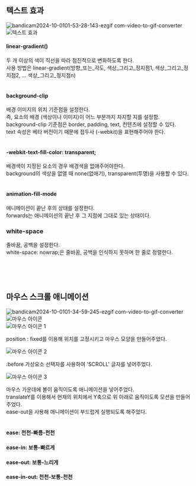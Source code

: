 
## 텍스트 효과


![bandicam2024-10-0101-53-28-143-ezgif com-video-to-gif-converter](https://github.com/user-attachments/assets/be00d605-7e29-4078-b55c-f6ab94f7b588)<br/>
![텍스트 효과](https://github.com/user-attachments/assets/06024fd4-fdf6-4c89-93d2-d152363141ce)<br/>

#### linear-gradient()
두 개 이상의 색이 직선을 따라 점진적으로 변화하도록 한다. <br/>
사용 방법은 linear-gradient(방향_또는_각도, 색상_그리고_정지점1, 색상_그리고_정지점2, ... 색상_그리고_정지점n) <br/><br/>


#### background-clip
배경 이미지의 위치 기준점을 설정한다. <br/>
즉, 요소의 배경 (색상이나 이미지)이 어느 부분까지 차지할 지를 설정함.<br/>
background-clip 기준점은 border, padding, text, 컨텐츠에 설정할 수 있다.<br/>
text 속성은 베타 버전이기 때문에 접두사 (-webkit)을 표현해주어야 한다.<br/><br/>

#### -webkit-text-fill-color: transparent;
배경색이 지정된 요소의 경우 배경색을 없애주어야한다.<br/>
background의 색상을 없앨 때 none(없애기), transparent(투명)을 사용할 수 있다.<br/><br/>

#### animation-fill-mode 
애니메이션이 끝난 후의 상태를 설정한다.<br/>
forwards는 애니메이션의 끝난 후 그 지점에 그대로 있는 상태이다.<br/>

### white-space  
줄바꿈, 공백을 설정한다.<br/>
white-space: nowrap;은 줄바꿈, 공백을 인식하지 못하며 한 줄로 정렬한다.<br/>

<br/>
<br/>
<br/>




## 마우스 스크롤 애니메이션


![bandicam2024-10-0101-34-59-245-ezgif com-video-to-gif-converter](https://github.com/user-attachments/assets/2cdfa46c-bf18-4934-a5e4-af8e5b010435)<br>
![마우스 아이콘](https://github.com/user-attachments/assets/c8426033-432a-442e-a61f-598efe173c84)<br>
![마우스 아이콘 1](https://github.com/user-attachments/assets/5185a87b-9459-4339-a767-f25f3c99d6a7)<br>

position : fixed를 이용해 위치를 고정시키고 마우스 모양을 만들어주었다.

![마우스 아이콘 2](https://github.com/user-attachments/assets/cccfde54-3e10-4db3-b52d-e34379ac6119)<br>

:before 가상요소 선택자를 사용하여 'SCROLL' 글자를 넣어주었다.

![마우스 아이콘 3](https://github.com/user-attachments/assets/be4797d1-3abd-40aa-b861-6234434a3779)<br>

마우스 가운데에 볼이 움직이도록 애니메이션을 넣어주었다.<br>
translateY를 이용해서 현재의 위치에서 Y축으로 위 아래로 움직이도록 모션을 만들어주었다.<br>
ease-out을 사용해 애니메이션이 부드럽게 실행되도록 해주었다.<br><br>

#### ease: 천천-빠름-천천
#### ease-in: 보통-빠르게
#### ease-out: 보통-느리게
#### ease-in-out: 천천-보통-천천



